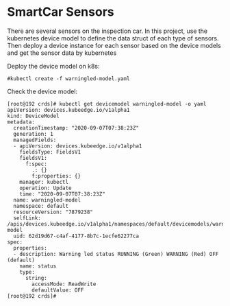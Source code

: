 # SmartCar Sensors
There are several sensors on the inspection car. In this project, use the kubernetes device model to define the data struct of each type of sensors. 
Then deploy a device instance for each sensor based on the device models and get the sensor data by kubernetes

Deploy the device model on k8s:

```
#kubectl create -f warningled-model.yaml
```

Check the device model:
```
[root@192 crds]# kubectl get devicemodel warningled-model -o yaml
apiVersion: devices.kubeedge.io/v1alpha1
kind: DeviceModel
metadata:
  creationTimestamp: "2020-09-07T07:38:23Z"
  generation: 1
  managedFields:
  - apiVersion: devices.kubeedge.io/v1alpha1
    fieldsType: FieldsV1
    fieldsV1:
      f:spec:
        .: {}
        f:properties: {}
    manager: kubectl
    operation: Update
    time: "2020-09-07T07:38:23Z"
  name: warningled-model
  namespace: default
  resourceVersion: "7879238"
  selfLink: /apis/devices.kubeedge.io/v1alpha1/namespaces/default/devicemodels/warningled-model
  uid: 62d19d67-c4af-4177-8b7c-1ecfe62277ca
spec:
  properties:
  - description: Warning led status RUNNING (Green) WARNING (Red) OFF (default)
    name: status
    type:
      string:
        accessMode: ReadWrite
        defaultValue: OFF
[root@192 crds]#
```